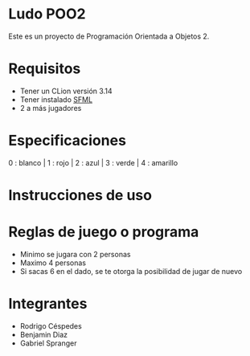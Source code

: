 # Ludo POO2

Este es un proyecto de Programación Orientada a Objetos 2.

# Requisitos

- Tener un CLion versión 3.14
- Tener instalado [SFML](https://www.sfml-dev.org/download.php)
- 2 a más jugadores

# Especificaciones

0 : blanco | 1 : rojo | 2 : azul | 3 : verde | 4 : amarillo

# Instrucciones de uso

# Reglas de juego o programa

- Minimo se jugara con 2 personas
- Maximo 4 personas
- Si sacas 6 en el dado, se te otorga la posibilidad de jugar de nuevo


# Integrantes

- Rodrigo Céspedes
- Benjamin Diaz
- Gabriel Spranger
